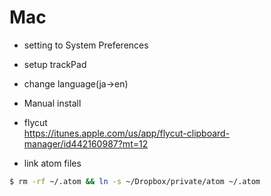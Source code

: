 # Mac

* setting to System Preferences
 * setup trackPad
 * change language(ja->en)
 

* Manual install
 * flycut  
https://itunes.apple.com/us/app/flycut-clipboard-manager/id442160987?mt=12

* link atom files  
```bash
$ rm -rf ~/.atom && ln -s ~/Dropbox/private/atom ~/.atom
```
